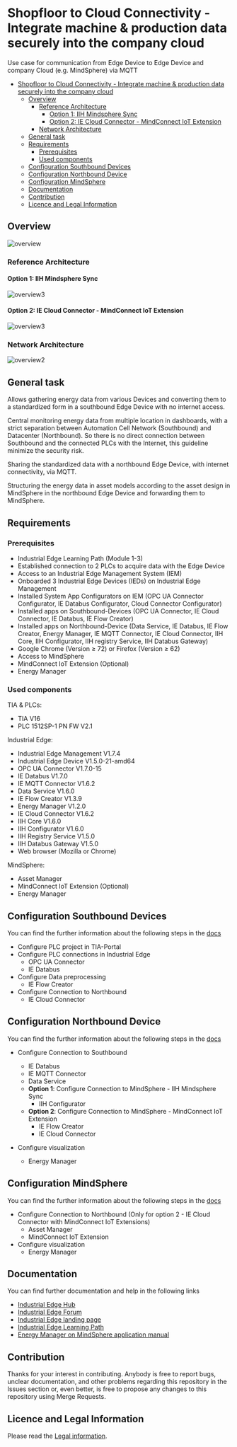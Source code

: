 # Shopfloor to Cloud Connectivity - Integrate machine & production data securely into the company cloud

Use case for communication from Edge Device to Edge Device and company Cloud (e.g. MindSphere) via MQTT 

- [Shopfloor to Cloud Connectivity - Integrate machine \& production data securely into the company cloud](#shopfloor-to-cloud-connectivity---integrate-machine--production-data-securely-into-the-company-cloud)
  - [Overview](#overview)
    - [Reference Architecture](#reference-architecture)
      - [Option 1: IIH Mindsphere Sync](#option-1-iih-mindsphere-sync)
      - [Option 2: IE Cloud Connector - MindConnect IoT Extension](#option-2-ie-cloud-connector---mindconnect-iot-extension)
    - [Network Architecture](#network-architecture)
  - [General task](#general-task)
  - [Requirements](#requirements)
    - [Prerequisites](#prerequisites)
    - [Used components](#used-components)
  - [Configuration Southbound Devices](#configuration-southbound-devices)
  - [Configuration Northbound Device](#configuration-northbound-device)
  - [Configuration MindSphere](#configuration-mindsphere)
  - [Documentation](#documentation)
  - [Contribution](#contribution)
  - [Licence and Legal Information](#licence-and-legal-information)

## Overview

![overview](docs/graphics/overview.png)

### Reference Architecture 

#### Option 1: IIH Mindsphere Sync

![overview3](docs/graphics/overview4.png)

#### Option 2: IE Cloud Connector - MindConnect IoT Extension

![overview3](docs/graphics/overview3.png)

### Network Architecture

![overview2](docs/graphics/overview2.png)

## General task

Allows gathering energy data from various Devices and converting them to a standardized 
form in a southbound Edge Device with no internet access. 

Central monitoring energy data from multiple location in dashboards, with a strict separation between Automation Cell Network (Southbound) and Datacenter (Northbound). So there is no direct connection between Southbound and the connected PLCs with the Internet, this guideline minimize the security risk.

Sharing the standardized data with a northbound Edge Device, with internet connectivity, via MQTT.

Structuring the energy data in asset models according to the asset design in MindSphere in the northbound Edge Device
and forwarding them to MindSphere.




## Requirements

###  Prerequisites
- Industrial Edge Learning Path (Module 1-3)
- Established connection to 2 PLCs to acquire data with the Edge Device
- Access to an Industrial Edge Management System (IEM)
- Onboarded 3 Industrial Edge Devices (IEDs) on Industrial Edge Management
- Installed System App Configurators on IEM (OPC UA Connector Configurator, IE Databus Configurator, Cloud Connector Configurator) 
- Installed apps on Southbound-Devices (OPC UA Connector, IE Cloud Connector, IE Databus, IE Flow Creator)
- Installed apps on Northbound-Device (Data Service, IE Databus, IE Flow Creator, Energy Manager, IE MQTT Connector, IE Cloud Connector, IIH Core, IIH Configurator, IIH registry Service, IIH Databus Gateway)
- Google Chrome (Version ≥ 72) or Firefox (Version ≥ 62)
- Access to MindSphere 
- MindConnect IoT Extension (Optional)
- Energy Manager
  
### Used components

TIA & PLCs:
- TIA V16
- PLC 1512SP-1 PN FW V2.1

Industrial Edge:
- Industrial Edge Management V1.7.4
- Industrial Edge Device V1.5.0-21-amd64
- OPC UA Connector V1.7.0-15
- IE Databus V1.7.0
- IE MQTT Connector V1.6.2
- Data Service V1.6.0
- IE Flow Creator V1.3.9
- Energy Manager V1.2.0
- IE Cloud Connector V1.6.2
- IIH Core V1.6.0
- IIH Configurator V1.6.0
- IIH Registry Service V1.5.0
- IIH Databus Gateway V1.5.0
- Web browser (Mozilla or Chrome)

MindSphere:
- Asset Manager 
- MindConnect IoT Extension (Optional)
- Energy Manager

## Configuration Southbound Devices

You can find the further information about the following steps in the [docs](docs/install_PLC_Devices_Southbound.md)

- Configure PLC project in TIA-Portal
- Configure PLC connections in Industrial Edge
  - OPC UA Connector
  - IE Databus 
- Configure Data preprocessing 
  - IE Flow Creator 
- Configure Connection to Northbound
  - IE Cloud Connector 


## Configuration Northbound Device

You can find the further information about the following steps in the [docs](docs/install_Device_Northbound.md)

- Configure Connection to Southbound
  - IE Databus 
  - IE MQTT Connector
  - Data Service
  - **Option 1**: Configure Connection to MindSphere - IIH Mindsphere Sync
    - IIH Configurator
  - **Option 2**: Configure Connection to MindSphere - MindConnect IoT Extension
    - IE Flow Creator
    - IE Cloud Connector

- Configure visualization
  - Energy Manager


## Configuration MindSphere
You can find the further information about the following steps in the [docs](docs/install_MindSphere.md)

- Configure Connection to Northbound (Only for option 2 - IE Cloud Connector with MindConnect IoT Extensions)
  - Asset Manager
  - MindConnect IoT Extension
- Configure visualization
  - Energy Manager 


## Documentation

You can find further documentation and help in the following links
  - [Industrial Edge Hub](https://iehub.eu1.edge.siemens.cloud/#/documentation)
  - [Industrial Edge Forum](https://www.siemens.com/industrial-edge-forum)
  - [Industrial Edge landing page](https://new.siemens.com/global/en/products/automation/topic-areas/industrial-edge/simatic-edge.html)
  - [Industrial Edge Learning Path](https://siemens-learning-simaticedge.sabacloud.com/)
  - [Energy Manager on MindSphere application manual](https://documentation.mindsphere.io/resources/html/energy-manager/en-US/index.html)
## Contribution

Thanks for your interest in contributing. Anybody is free to report bugs, unclear documentation, and other problems regarding this repository in the Issues section or, even better, is free to propose any changes to this repository using Merge Requests.

## Licence and Legal Information

Please read the [Legal information](LICENSE.md).

